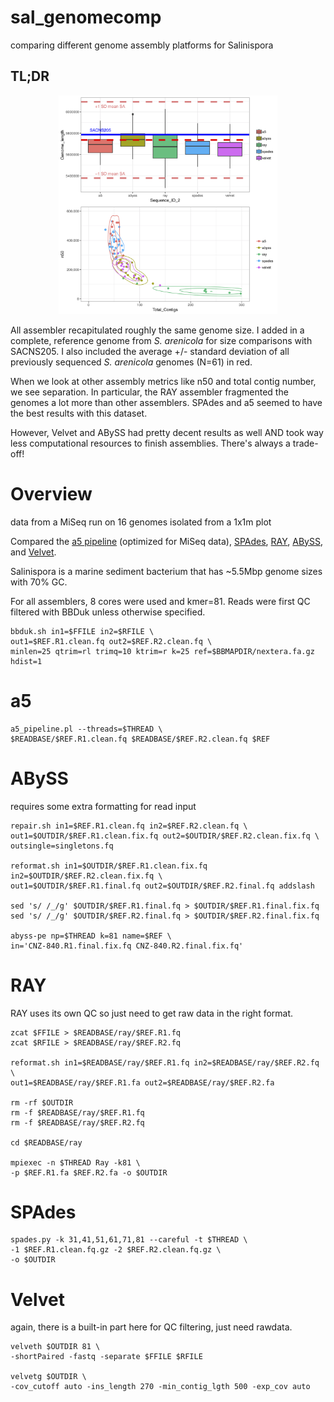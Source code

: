 # sal_genomecomp
comparing different genome assembly platforms for Salinispora

## TL;DR ##
<p align="center">
  <img src="assembler-output/genome-assemblers.png" width="350" title="Results">
</p>

All assembler recapitulated roughly the same genome size. I added in a complete, reference genome from *S. arenicola* for size comparisons with SACNS205. I also included the average +/- standard deviation of all previously sequenced *S. arenicola* genomes (N=61) in red.

When we look at other assembly metrics like n50 and total contig number, we see separation. In particular, the RAY assembler fragmented the genomes a lot more than other assemblers. SPAdes and a5 seemed to have the best results with this dataset.

However, Velvet and ABySS had pretty decent results as well AND took way less computational resources to finish assemblies. There's always a trade-off!

# Overview
data from a MiSeq run on 16 genomes isolated from a 1x1m plot

Compared the [a5 pipeline](https://journals.plos.org/plosone/article?id=10.1371/journal.pone.0042304) (optimized for MiSeq data), [SPAdes](https://github.com/ablab/spades), [RAY](https://github.com/sebhtml/ray), [ABySS](https://github.com/bcgsc/abyss), and [Velvet](http://sepsis-omics.github.io/tutorials/modules/velvet/).

Salinispora is a marine sediment bacterium that has ~5.5Mbp genome sizes with 70% GC.

For all assemblers, 8 cores were used and kmer=81. Reads were first QC filtered with BBDuk unless otherwise specified.

```
bbduk.sh in1=$FFILE in2=$RFILE \
out1=$REF.R1.clean.fq out2=$REF.R2.clean.fq \
minlen=25 qtrim=rl trimq=10 ktrim=r k=25 ref=$BBMAPDIR/nextera.fa.gz hdist=1
```

# a5
```
a5_pipeline.pl --threads=$THREAD \
$READBASE/$REF.R1.clean.fq $READBASE/$REF.R2.clean.fq $REF
```

# ABySS
requires some extra formatting for read input
```
repair.sh in1=$REF.R1.clean.fq in2=$REF.R2.clean.fq \
out1=$OUTDIR/$REF.R1.clean.fix.fq out2=$OUTDIR/$REF.R2.clean.fix.fq \
outsingle=singletons.fq

reformat.sh in1=$OUTDIR/$REF.R1.clean.fix.fq in2=$OUTDIR/$REF.R2.clean.fix.fq \
out1=$OUTDIR/$REF.R1.final.fq out2=$OUTDIR/$REF.R2.final.fq addslash

sed 's/ /_/g' $OUTDIR/$REF.R1.final.fq > $OUTDIR/$REF.R1.final.fix.fq
sed 's/ /_/g' $OUTDIR/$REF.R2.final.fq > $OUTDIR/$REF.R2.final.fix.fq

abyss-pe np=$THREAD k=81 name=$REF \
in='CNZ-840.R1.final.fix.fq CNZ-840.R2.final.fix.fq'
```

# RAY
RAY uses its own QC so just need to get raw data in the right format.
```
zcat $FFILE > $READBASE/ray/$REF.R1.fq
zcat $RFILE > $READBASE/ray/$REF.R2.fq

reformat.sh in1=$READBASE/ray/$REF.R1.fq in2=$READBASE/ray/$REF.R2.fq \
out1=$READBASE/ray/$REF.R1.fa out2=$READBASE/ray/$REF.R2.fa

rm -rf $OUTDIR
rm -f $READBASE/ray/$REF.R1.fq
rm -f $READBASE/ray/$REF.R2.fq

cd $READBASE/ray

mpiexec -n $THREAD Ray -k81 \
-p $REF.R1.fa $REF.R2.fa -o $OUTDIR
```

# SPAdes
```
spades.py -k 31,41,51,61,71,81 --careful -t $THREAD \
-1 $REF.R1.clean.fq.gz -2 $REF.R2.clean.fq.gz \
-o $OUTDIR
```

# Velvet
again, there is a built-in part here for QC filtering, just need rawdata.
```
velveth $OUTDIR 81 \
-shortPaired -fastq -separate $FFILE $RFILE 

velvetg $OUTDIR \
-cov_cutoff auto -ins_length 270 -min_contig_lgth 500 -exp_cov auto 
```

